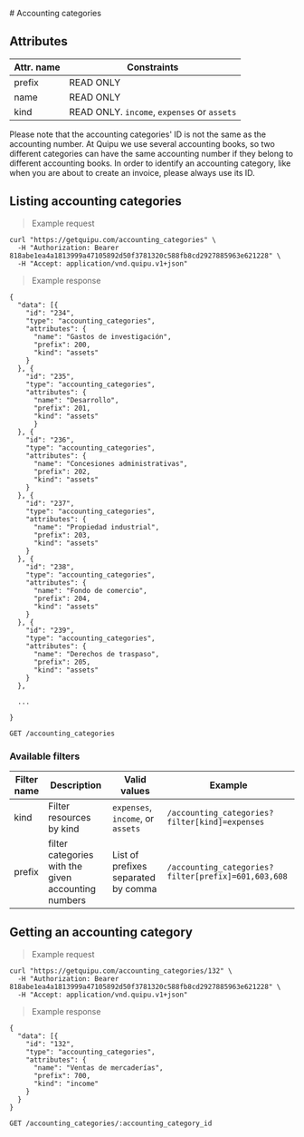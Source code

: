 #<a name="accounting-categories-section"></a> Accounting categories

## Attributes

Attr. name |  Constraints
---------- |  -----------
prefix | READ ONLY
name | READ ONLY
kind | READ ONLY. `income`, `expenses` or `assets`

<aside class="notice">
  Please note that the accounting categories' ID is not the same as the accounting number. At Quipu we use several accounting books,
  so two different categories can have the same accounting number if they belong to different accounting books.
  In order to identify an accounting category, like when you are about to create an invoice, please always use its ID.
</aside>

## Listing accounting categories

> Example request

```shell
curl "https://getquipu.com/accounting_categories" \
  -H "Authorization: Bearer 818abe1ea4a1813999a47105892d50f3781320c588fb8cd2927885963e621228" \
  -H "Accept: application/vnd.quipu.v1+json"
```

> Example response

```shell
{
  "data": [{
    "id": "234",
    "type": "accounting_categories",
    "attributes": {
      "name": "Gastos de investigación",
      "prefix": 200,
      "kind": "assets"
    }
  }, {
    "id": "235",
    "type": "accounting_categories",
    "attributes": {
      "name": "Desarrollo",
      "prefix": 201,
      "kind": "assets"
      }
  }, {
    "id": "236",
    "type": "accounting_categories",
    "attributes": {
      "name": "Concesiones administrativas",
      "prefix": 202,
      "kind": "assets"
    }
  }, {
    "id": "237",
    "type": "accounting_categories",
    "attributes": {
      "name": "Propiedad industrial",
      "prefix": 203,
      "kind": "assets"
    }
  }, {
    "id": "238",
    "type": "accounting_categories",
    "attributes": {
      "name": "Fondo de comercio",
      "prefix": 204,
      "kind": "assets"
    }
  }, {
    "id": "239",
    "type": "accounting_categories",
    "attributes": {
      "name": "Derechos de traspaso",
      "prefix": 205,
      "kind": "assets"
    }
  },

  ...

}
```

`GET /accounting_categories`

### Available filters

Filter name | Description | Valid values | Example
------------| ------------| ------------ | -------
kind | Filter resources by kind | `expenses`, `income`, or `assets` | `/accounting_categories?filter[kind]=expenses`
prefix | filter categories with the given accounting numbers | List of prefixes separated by comma | `/accounting_categories?filter[prefix]=601,603,608`


## Getting an accounting category

> Example request

```shell
curl "https://getquipu.com/accounting_categories/132" \
  -H "Authorization: Bearer 818abe1ea4a1813999a47105892d50f3781320c588fb8cd2927885963e621228" \
  -H "Accept: application/vnd.quipu.v1+json"
```

> Example response

```shell
{
  "data": [{
    "id": "132",
    "type": "accounting_categories",
    "attributes": {
      "name": "Ventas de mercaderías",
      "prefix": 700,
      "kind": "income"
    }
  }
}
```

`GET /accounting_categories/:accounting_category_id`
